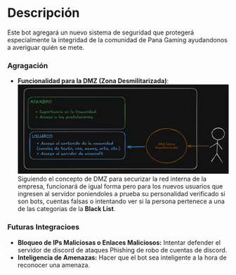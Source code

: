 # Descripción
Este bot agregará un nuevo sistema de seguridad que protegerá especialmente la integridad de la comunidad de Pana Gaming ayudandonos a averiguar quién se mete.

### Agragación
+ **Funcionalidad para la DMZ (Zona Desmilitarizada)**: <br>
![imagen](/img/dmz_graph.png)
Siguiendo el concepto de DMZ para securizar la red interna de la empresa, funcionará de igual forma pero para los nuevos usuarios que ingresen al servidor poniendoles a prueba su personalidad verificado si son bots, cuentas falsas o intentando ver si la persona pertenece a una de las categorias de la **Black List**.

### Futuras Integracioes
+ **Bloqueo de IPs Maliciosas o Enlaces Maliciosos:** Intentar defender el servidor de discord de ataques Phishing de robo de cuentas de discord.
+ **Inteligencia de Amenazas:** Hacer que el bot sea inteligente a la hora de reconocer una amenaza.